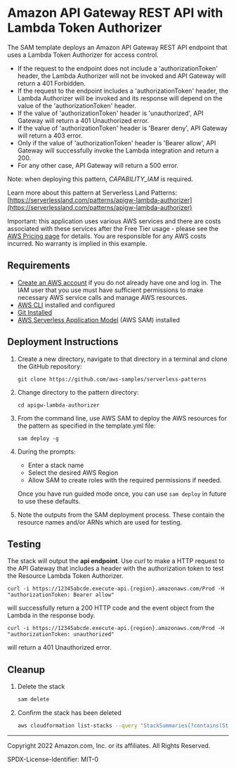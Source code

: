 # Amazon API Gateway REST API with Lambda Token Authorizer

The SAM template deploys an Amazon API Gateway REST API endpoint that uses a Lambda Token Authorizer for access control. 

* If the request to the endpoint does not include a 'authorizationToken' header, the Lambda Authorizer will not be invoked and API Gateway will return a 401 Forbidden. 
* If the request to the endpoint includes a 'authorizationToken' header, the Lambda Authorizer will be invoked and its response will depend on the value of the 'authorizationToken' header. 
* If the value of 'authorizationToken' header is 'unauthorized', API Gateway will return a 401 Unauthorized error. 
* If the value of 'authorizationToken' header is 'Bearer deny', API Gateway will return a 403 error. 
* Only if the value of 'authorizationToken' header is 'Bearer allow', API Gateway will successfully invoke the Lambda integration and return a 200. 
* For any other case, API Gateway will return a 500 error.

Note: when deploying this pattern, *CAPABILITY_IAM* is required.

Learn more about this pattern at Serverless Land Patterns: [https://serverlessland.com/patterns/apigw-lambda-authorizer](https://serverlessland.com/patterns/apigw-lambda-authorizer)

Important: this application uses various AWS services and there are costs associated with these services after the Free Tier usage - please see the [AWS Pricing page](https://aws.amazon.com/pricing/) for details. You are responsible for any AWS costs incurred. No warranty is implied in this example.

## Requirements

* [Create an AWS account](https://portal.aws.amazon.com/gp/aws/developer/registration/index.html) if you do not already have one and log in. The IAM user that you use must have sufficient permissions to make necessary AWS service calls and manage AWS resources.
* [AWS CLI](https://docs.aws.amazon.com/cli/latest/userguide/install-cliv2.html) installed and configured
* [Git Installed](https://git-scm.com/book/en/v2/Getting-Started-Installing-Git)
* [AWS Serverless Application Model](https://docs.aws.amazon.com/serverless-application-model/latest/developerguide/serverless-sam-cli-install.html) (AWS SAM) installed

## Deployment Instructions

1. Create a new directory, navigate to that directory in a terminal and clone the GitHub repository:
    ``` 
    git clone https://github.com/aws-samples/serverless-patterns
    ```
2. Change directory to the pattern directory:
    ```
    cd apigw-lambda-authorizer
    ```
3. From the command line, use AWS SAM to deploy the AWS resources for the pattern as specified in the template.yml file:
    ```
    sam deploy -g
    ```
1. During the prompts:
    * Enter a stack name
    * Select the desired AWS Region
    * Allow SAM to create roles with the required permissions if needed.

    Once you have run guided mode once, you can use `sam deploy` in future to use these defaults.

1. Note the outputs from the SAM deployment process. These contain the resource names and/or ARNs which are used for testing.

## Testing

The stack will output the **api endpoint**. Use *curl* to make a HTTP request to the API Gateway that includes a header with the authorization token to test the Resource Lambda Token Authorizer.
   
```
curl -i https://12345abcde.execute-api.{region}.amazonaws.com/Prod -H "authorizationToken: Bearer allow"
```

will successfully return a 200 HTTP code and the event object from the Lambda in the response body.

```
curl -i https://12345abcde.execute-api.{region}.amazonaws.com/Prod -H "authorizationToken: unauthorized"
```

will return a 401 Unauthorized error.

## Cleanup
 
1. Delete the stack
    ```bash
    sam delete
    ```
1. Confirm the stack has been deleted
    ```bash
    aws cloudformation list-stacks --query "StackSummaries[?contains(StackName,'STACK_NAME')].StackStatus"
    ```
----
Copyright 2022 Amazon.com, Inc. or its affiliates. All Rights Reserved.

SPDX-License-Identifier: MIT-0